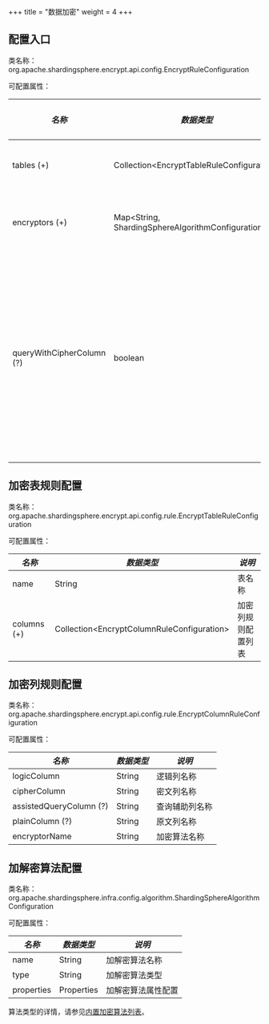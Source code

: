 +++
title = "数据加密"
weight = 4
+++

## 配置入口

类名称：org.apache.shardingsphere.encrypt.api.config.EncryptRuleConfiguration

可配置属性：

| *名称*                     | *数据类型*                                           | *说明*                                                 | *默认值* |
| ------------------------- | --------------------------------------------------- | ----------------------------------------------------- | ------- |
| tables (+)                | Collection\<EncryptTableRuleConfiguration\>         | 加密表规则配置                                           |        |
| encryptors (+)            | Map\<String, ShardingSphereAlgorithmConfiguration\> | 加解密算法名称和配置                                      |        |
| queryWithCipherColumn (?) | boolean                                             | 是否使用加密列进行查询。在有原文列的情况下，可以使用原文列进行查询 | true   |

## 加密表规则配置

类名称：org.apache.shardingsphere.encrypt.api.config.rule.EncryptTableRuleConfiguration

可配置属性：

| *名称*       | *数据类型*                                    | *说明*           |
| ----------- | -------------------------------------------- | --------------- |
| name        | String                                       | 表名称           |
| columns (+) | Collection\<EncryptColumnRuleConfiguration\> | 加密列规则配置列表 |

## 加密列规则配置

类名称：org.apache.shardingsphere.encrypt.api.config.rule.EncryptColumnRuleConfiguration

可配置属性：

| *名称*                  | *数据类型* | *说明*        |
| ----------------------- | -------- | ------------- |
| logicColumn             | String   | 逻辑列名称     |
| cipherColumn            | String   | 密文列名称     |
| assistedQueryColumn (?) | String   | 查询辅助列名称 |
| plainColumn (?)         | String   | 原文列名称     |
| encryptorName           | String   | 加密算法名称   |

## 加解密算法配置

类名称：org.apache.shardingsphere.infra.config.algorithm.ShardingSphereAlgorithmConfiguration

可配置属性：

| *名称*      |*数据类型*   | *说明*           |
| ---------- | ---------- | ---------------- |
| name       | String     | 加解密算法名称     |
| type       | String     | 加解密算法类型     |
| properties | Properties | 加解密算法属性配置 |

算法类型的详情，请参见[内置加密算法列表](/cn/user-manual/shardingsphere-jdbc/builtin-algorithm/encrypt)。
